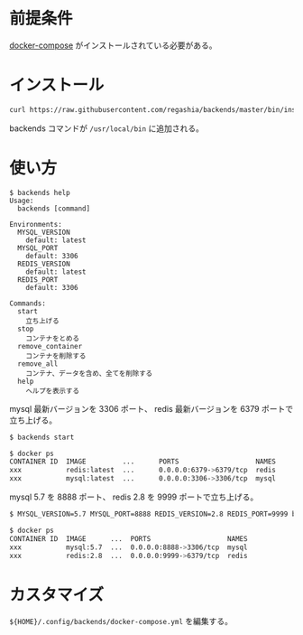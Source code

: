 # 前提条件
[docker-compose](https://docs.docker.com/compose/install/) がインストールされている必要がある。

# インストール
```bash
curl https://raw.githubusercontent.com/regashia/backends/master/bin/install.sh | sh
```

backends コマンドが `/usr/local/bin` に追加される。

# 使い方
```
$ backends help
Usage:
  backends [command]

Environments:
  MYSQL_VERSION
    default: latest
  MYSQL_PORT
    default: 3306
  REDIS_VERSION
    default: latest
  REDIS_PORT
    default: 3306

Commands:
  start
    立ち上げる
  stop
    コンテナをとめる
  remove_container
    コンテナを削除する
  remove_all
    コンテナ、データを含め、全てを削除する
  help
    ヘルプを表示する
```

mysql 最新バージョンを 3306 ポート、 redis 最新バージョンを 6379 ポートで立ち上げる。

```bash
$ backends start

$ docker ps
CONTAINER ID  IMAGE         ...      PORTS                   NAMES
xxx           redis:latest  ...      0.0.0.0:6379->6379/tcp  redis
xxx           mysql:latest  ...      0.0.0.0:3306->3306/tcp  mysql
```

mysql 5.7 を 8888 ポート、 redis 2.8 を 9999 ポートで立ち上げる。

```bash
$ MYSQL_VERSION=5.7 MYSQL_PORT=8888 REDIS_VERSION=2.8 REDIS_PORT=9999 backends start

$ docker ps
CONTAINER ID  IMAGE      ...  PORTS                   NAMES
xxx           mysql:5.7  ...  0.0.0.0:8888->3306/tcp  mysql
xxx           redis:2.8  ...  0.0.0.0:9999->6379/tcp  redis
```

# カスタマイズ
`${HOME}/.config/backends/docker-compose.yml` を編集する。
